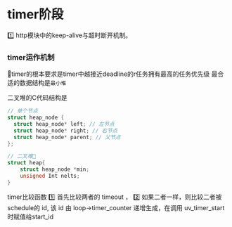 # timer阶段

1️⃣ http模块中的keep-alive与超时断开机制。

### timer运作机制
timer的根本要求是timer中越接近deadline的r任务拥有最高的任务优先级
最合适的数据结构是`最小堆`

二叉堆的C代码结构是
```c
// 单个节点
struct heap_node {
  struct heap_node* left; // 左节点
  struct heap_node* right; // 右节点
  struct heap_node* parent; // 父节点
};

// 二叉堆
struct heap{
    struct heap_node *min;
    unsigned Int nelts;
}
```

timer比较函数
1️⃣ 首先比较两者的 timeout ，
2️⃣ 如果二者一样，则比较二者被schedule的 id, 该 id 由 loop->timer_counter 递增生成，在调用 uv_timer_start时赋值给start_id